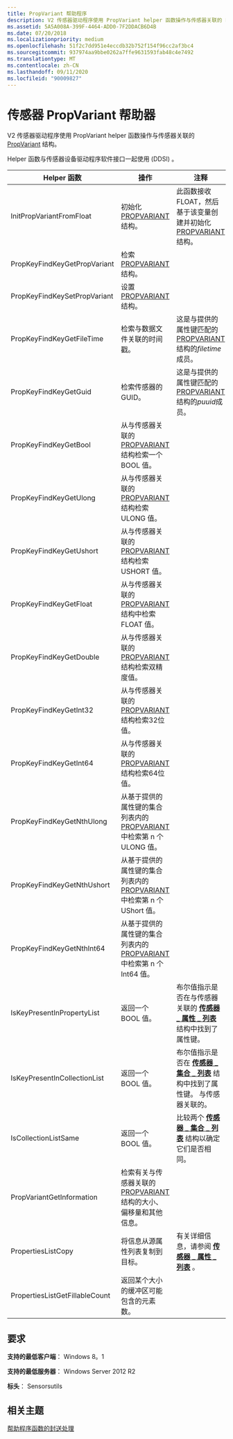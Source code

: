 ```yaml
---
title: PropVariant 帮助程序
description: V2 传感器驱动程序使用 PropVariant helper 函数操作与传感器关联的 PROPVARIANT 结构。
ms.assetid: 5A5A008A-399F-4464-ADD0-7F2DDACB6D4B
ms.date: 07/20/2018
ms.localizationpriority: medium
ms.openlocfilehash: 51f2c7dd951e4eccdb32b752f154f96cc2af3bc4
ms.sourcegitcommit: 937974aa9bbe0262a7ffe9631593fab48c4e7492
ms.translationtype: MT
ms.contentlocale: zh-CN
ms.lasthandoff: 09/11/2020
ms.locfileid: "90009827"
---
```

# <a name="sensor-propvariant-helpers"></a>传感器 PropVariant 帮助器

V2 传感器驱动程序使用 PropVariant helper 函数操作与传感器关联的 [PropVariant](/windows/win32/api/propidlbase/ns-propidlbase-propvariant) 结构。

Helper 函数与传感器设备驱动程序软件接口一起使用 (DDSI) 。

| Helper 函数 | 操作 | 注释 |
| --- | --- | --- |
| InitPropVariantFromFloat | 初始化 [PROPVARIANT](/windows/win32/api/propidlbase/ns-propidlbase-propvariant) 结构。 | 此函数接收 FLOAT，然后基于该变量创建并初始化 [PROPVARIANT](/windows/win32/api/propidlbase/ns-propidlbase-propvariant) 结构。 |
| PropKeyFindKeyGetPropVariant | 检索 [PROPVARIANT](/windows/win32/api/propidlbase/ns-propidlbase-propvariant) 结构。 | |
| PropKeyFindKeySetPropVariant | 设置 [PROPVARIANT](/windows/win32/api/propidlbase/ns-propidlbase-propvariant) 结构。 | |
| PropKeyFindKeyGetFileTime | 检索与数据文件关联的时间戳。 |这是与提供的属性键匹配的[PROPVARIANT](/windows/win32/api/propidlbase/ns-propidlbase-propvariant)结构的*filetime*成员。 |
| PropKeyFindKeyGetGuid | 检索传感器的 GUID。 | 这是与提供的属性键匹配的[PROPVARIANT](/windows/win32/api/propidlbase/ns-propidlbase-propvariant)结构的*puuid*成员。 |
| PropKeyFindKeyGetBool | 从与传感器关联的 [PROPVARIANT](/windows/win32/api/propidlbase/ns-propidlbase-propvariant) 结构检索一个 BOOL 值。 | |
| PropKeyFindKeyGetUlong | 从与传感器关联的 [PROPVARIANT](/windows/win32/api/propidlbase/ns-propidlbase-propvariant) 结构检索 ULONG 值。 | |
| PropKeyFindKeyGetUshort | 从与传感器关联的 [PROPVARIANT](/windows/win32/api/propidlbase/ns-propidlbase-propvariant) 结构检索 USHORT 值。 | |
| PropKeyFindKeyGetFloat | 从与传感器关联的 [PROPVARIANT](/windows/win32/api/propidlbase/ns-propidlbase-propvariant) 结构中检索 FLOAT 值。 | |
| PropKeyFindKeyGetDouble | 从与传感器关联的 [PROPVARIANT](/windows/win32/api/propidlbase/ns-propidlbase-propvariant) 结构检索双精度值。 | |
| PropKeyFindKeyGetInt32 | 从与传感器关联的 [PROPVARIANT](/windows/win32/api/propidlbase/ns-propidlbase-propvariant) 结构检索32位值。 | |
| PropKeyFindKeyGetInt64 | 从与传感器关联的 [PROPVARIANT](/windows/win32/api/propidlbase/ns-propidlbase-propvariant) 结构检索64位值。 | |
| PropKeyFindKeyGetNthUlong | 从基于提供的属性键的集合列表内的 [PROPVARIANT](/windows/win32/api/propidlbase/ns-propidlbase-propvariant) 中检索第 n 个 ULONG 值。 | |
| PropKeyFindKeyGetNthUshort | 从基于提供的属性键的集合列表内的 [PROPVARIANT](/windows/win32/api/propidlbase/ns-propidlbase-propvariant) 中检索第 n 个 UShort 值。 | |
| PropKeyFindKeyGetNthInt64 | 从基于提供的属性键的集合列表内的 [PROPVARIANT](/windows/win32/api/propidlbase/ns-propidlbase-propvariant) 中检索第 n 个 Int64 值。 | |
| IsKeyPresentInPropertyList | 返回一个 BOOL 值。 | 布尔值指示是否在与传感器关联的 [**传感器 \_ 属性 \_ 列表**](/windows-hardware/drivers/ddi/sensorsdef/ns-sensorsdef-sensor_property_list) 结构中找到了属性键。|
| IsKeyPresentInCollectionList | 返回一个 BOOL 值。 | 布尔值指示是否在 [**传感器 \_ 集合 \_ 列表**](/windows-hardware/drivers/ddi/sensorsdef/ns-sensorsdef-sensor_collection_list) 结构中找到了属性键。 与传感器关联的。 |
| IsCollectionListSame | 返回一个 BOOL 值。 | 比较两个 [**传感器 \_ 集合 \_ 列表**](/windows-hardware/drivers/ddi/sensorsdef/ns-sensorsdef-sensor_collection_list) 结构以确定它们是否相同。 |
| PropVariantGetInformation | 检索有关与传感器关联的 [PROPVARIANT](/windows/win32/api/propidlbase/ns-propidlbase-propvariant) 结构的大小、偏移量和其他信息。 | |
| PropertiesListCopy | 将信息从源属性列表复制到目标。 | 有关详细信息，请参阅 [**传感器 \_ 属性 \_ 列表**](/windows-hardware/drivers/ddi/sensorsdef/ns-sensorsdef-sensor_property_list) 。 |
|PropertiesListGetFillableCount | 返回某个大小的缓冲区可能包含的元素数。 | |

## <a name="requirements"></a>要求

**支持的最低客户端**： Windows 8。1

**支持的最低服务器**： Windows Server 2012 R2

**标头**： Sensorsutils


## <a name="related-topics"></a>相关主题

[帮助程序函数的封送处理](marshalling-helper-functions.md)